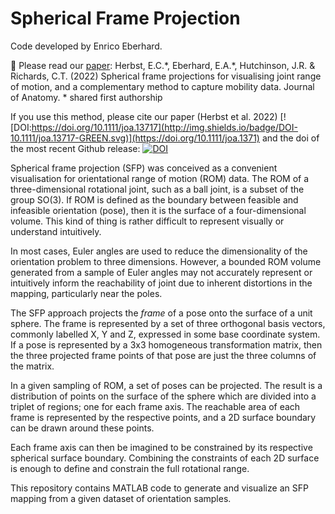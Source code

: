 # Spherical Frame Projection

Code developed by Enrico Eberhard.

:pencil:  Please read our [paper](https://doi.org/10.1111/joa.13717): Herbst, E.C.\*, Eberhard, E.A.\*, Hutchinson, J.R. & Richards, C.T. (2022) Spherical frame projections for visualising joint range of motion, and a complementary method to capture mobility data. Journal of Anatomy. \* shared first authorship

If you use this method, please cite our paper (Herbst et al. 2022) [![DOI:https://doi.org/10.1111/joa.13717](http://img.shields.io/badge/DOI-10.1111/joa.13717-GREEN.svg)](https://doi.org/10.1111/joa.1371) and the doi of the most recent Github release:
[![DOI](https://zenodo.org/badge/DOI/10.5281/zenodo.6791212.svg)](https://doi.org/10.5281/zenodo.6791212)



Spherical frame projection (SFP) was conceived as a convenient
visualisation for orientational range of motion (ROM) data. The ROM
of a three-dimensional rotational joint, such as a ball joint, is
a subset of the group SO(3). If ROM is defined as the boundary between
feasible and infeasible orientation (pose), then it is the surface of a 
four-dimensional volume. This kind of thing is rather difficult to
represent visually or understand intuitively.

In most cases, Euler angles are used to reduce the dimensionality of the
orientation problem to three dimensions. However, a bounded ROM volume
generated from a sample of Euler angles may not accurately represent
or intuitively inform the reachability of joint due to inherent distortions
in the mapping, particularly near the poles.

The SFP approach projects the _frame_ of a pose onto the surface of a
unit sphere. The frame is represented by a set of three orthogonal basis
vectors, commonly labelled X, Y and Z, expressed in some base coordinate
system. If a pose is represented by a 3x3 homogeneous transformation
matrix, then the three projected frame points of that pose are just the
three columns of the matrix.

In a given sampling of ROM, a set of poses can be projected.
The result is a distribution of points on the surface of the sphere
which are divided into a triplet of regions; one for each frame axis.
The reachable area of each frame is represented by the respective points,
and a 2D surface boundary can be drawn around these points.

Each frame axis can then be imagined to be constrained by its respective
spherical surface boundary. Combining the constraints of each 2D surface
is enough to define and constrain the full rotational range.

This repository contains MATLAB code to generate and visualize an SFP
mapping from a given dataset of orientation samples.



